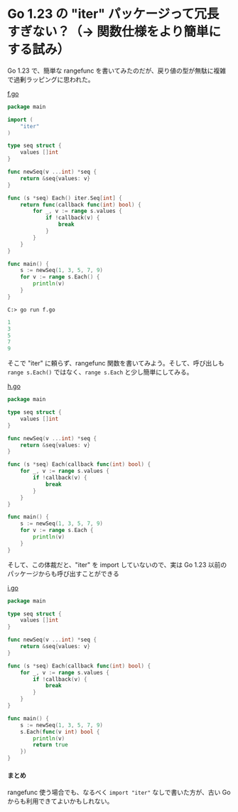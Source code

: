 # Go 1.23 の "iter" パッケージって冗長すぎない？（→ 関数仕様をより簡単にする試み）

Go 1.23 で、簡単な rangefunc を書いてみたのだが、戻り値の型が無駄に複雑で過剰ラッピングに思われた。

[f.go](f.go)

```f.go
package main

import (
    "iter"
)

type seq struct {
    values []int
}

func newSeq(v ...int) *seq {
    return &seq{values: v}
}

func (s *seq) Each() iter.Seq[int] {
    return func(callback func(int) bool) {
        for _, v := range s.values {
            if !callback(v) {
                break
            }
        }
    }
}

func main() {
    s := newSeq(1, 3, 5, 7, 9)
    for v := range s.Each() {
        println(v)
    }
}
```

`C:> go run f.go`

```go run f.go|
1
3
5
7
9
```

そこで "iter" に頼らず、rangefunc 関数を書いてみよう。そして、呼び出しも `range s.Each()` ではなく、`range s.Each` と少し簡単にしてみる。

[h.go](h.go)

```h.go
package main

type seq struct {
    values []int
}

func newSeq(v ...int) *seq {
    return &seq{values: v}
}

func (s *seq) Each(callback func(int) bool) {
    for _, v := range s.values {
        if !callback(v) {
            break
        }
    }
}

func main() {
    s := newSeq(1, 3, 5, 7, 9)
    for v := range s.Each {
        println(v)
    }
}
```

そして、この体裁だと、"iter" を import していないので、実は Go 1.23 以前のパッケージからも呼び出すことができる

[i.go](i.go)

```i.go
package main

type seq struct {
    values []int
}

func newSeq(v ...int) *seq {
    return &seq{values: v}
}

func (s *seq) Each(callback func(int) bool) {
    for _, v := range s.values {
        if !callback(v) {
            break
        }
    }
}

func main() {
    s := newSeq(1, 3, 5, 7, 9)
    s.Each(func(v int) bool {
        println(v)
        return true
    })
}
```

#### まとめ

rangefunc 使う場合でも、なるべく `import "iter"` なしで書いた方が、古い Go からも利用できてよいかもしれない。
